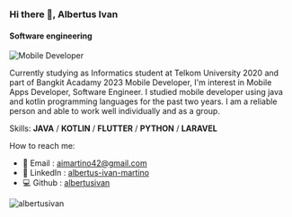 ### Hi there 👋, Albertus Ivan
#### Software engineering
![Mobile Developer](https://media.licdn.com/dms/image/D5616AQE9HzeXidgEqw/profile-displaybackgroundimage-shrink_350_1400/0/1680281014706?e=1691625600&v=beta&t=320WrDwTj6fXM1BBaPstKNgcmRzz-ch5Ifam4Aehq_M)

Currently studying as Informatics student at Telkom University 2020 and part of Bangkit Acadamy 2023 Mobile Developer, I'm interest in Mobile Apps Developer, Software Engineer. I studied mobile developer using java and kotlin programming languages ​​for the past two years. I am a reliable person and able to work well individually and as a group.  


Skills: **JAVA** / **KOTLIN** / **FLUTTER** / **PYTHON** / **LARAVEL**

How to reach me:
- 📧 Email : aimartino42@gmail.com
- 📄 LinkedIn : [albertus-ivan-martino](https://www.linkedin.com/in/albertus-ivan-martino-206558233/)
- 💻 Github : [albertusivan](https://github.com/albertusivan)

<p><img align="center" src="https://github-readme-stats.vercel.app/api/top-langs?username=albertusivan&show_icons=true&locale=en&layout=compact" alt="albertusivan" /></p>
